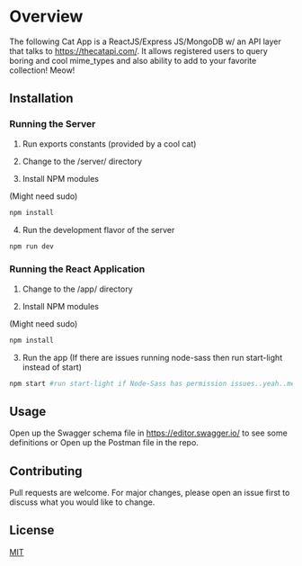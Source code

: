 # Overview

The following Cat App is a ReactJS/Express JS/MongoDB w/ an API layer that talks to https://thecatapi.com/. It allows registered users to query boring and cool mime_types and also ability to add to your favorite collection! Meow!

## Installation

### Running the Server

1) Run exports constants (provided by a cool cat)
2) Change to the /server/ directory

3) Install NPM modules

(Might need sudo)

```bash
npm install
```
4) Run the development flavor of the server
```bash
npm run dev
```
### Running the React Application

1) Change to the /app/ directory

2) Install NPM modules

(Might need sudo)

```bash
npm install
```
3) Run the app (If there are issues running node-sass then run start-light instead of start)
```bash
npm start #run start-light if Node-Sass has permission issues..yeah..meh.
```

## Usage

Open up the Swagger schema file in https://editor.swagger.io/ to see some definitions or Open up the Postman file in the repo.

## Contributing
Pull requests are welcome. For major changes, please open an issue first to discuss what you would like to change.
## License
[MIT](https://choosealicense.com/licenses/mit/)